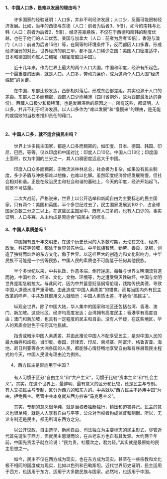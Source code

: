 #### 1、中国人口多，是难以发展的理由吗？ 					

  　　许多国家的经验证明：人口多，并非不利经济发展；人口少，反而可能限制经济发展。比如，当年的西德与东德（人口：前者为后者3、5倍），如今的南韩与北韩（人口：前者为后者2、5倍），经济差距悬殊，不仅在于西德和南韩的制度优越，也在于他们的人口优势。美国与加拿大（人口：前者为后者10倍），香港与澳门（人口：前者为后者15倍）等，在同等的环境条件下，反而都因人口多寡，形成经济强弱的对比。世界经济的前三甲，都不是人口稀少之国：美国人口密度适中，日本和德国则均属人口稠密（稠密度超过中国）。

  　　近十几年来，作为世界上最大的两个人口大国，中国和印度，经济有所起色。一个最重要的因素，就是人口。人口多，劳动力廉价，成为这两个人口大国“经济崛起”的关键。

  　　在中国，东部比较发达，西部相对落后，形成东西部差距，其实也源于人口的差距。东部人口多而稠密，西部人口少而稀薄（四川省例外，故为西部最发达的身份）。西藏人口极少和极稀薄，也是发展滞后的原因之一。所有这些，都证明，人口多，并非不利于经济发展。以人口多作为“难以发展”和“慢慢来”的理由，是无能的或腐败的当权者推卸责任的藉口。  					
　 				 			 			

#### 2、中国人口多，就不适合搞民主吗？ 					

　　世界上许多民主国家，都是人口多而稠密的，如印度、日本、德国、韩国、印尼、巴西，等等。仅以印度和中国对比：印度人口10亿，中国人口13亿；印度国土面积，仅为中国的三分之一，其人口稠密度远远大于中国。

  　　印度人口众多而稠密，宗教流派林林总总，社会极为复杂，如果没有民主制度，多少矛盾与冲突都难以想像，也难以化解。虽然印度经济曾经发展稍慢，但社会相对和谐。正是在政治民主和社会和谐的基础上，今天的印度，经济开始起飞，前景不可估量。

  　　二次大战前，严格说来，世界上以公开选举和新闻自由为主要标志的民主国家，只有两个：美国和英国。半个多世纪过去了，民主国家发展到102个，占全球国家总数三分之二以上。在这些民主国家中，既有人口多的，也有人口少的。事实证明，人口多寡，从未构成是否适合“搞民主”的标准。  					
	 	
#### 3、中国人素质差吗？ 					
			 				 					 				
　　中国拥有五千年文明史，在这个历史长河的大多数时期，无论在文化、经济、政治、科技等领域，都处于世界领先地位。中华民族智慧、勤劳、善良，坚韧，创造了独特而灿烂的东方文化，傲于世界。以这样巨大的创造力和文化影响力，中华民族不可能是一个劣等民族，中国人民的素质也不可能低于任何其他民族。

  　　半个多世纪以来，中共执政，作恶多端，倒行逆施，每每与世界文明潮流背道而驰。中国社会、经济、文化、文物、环境等，为之遭受毁灭性破坏，中国与文明世界差距急剧拉大。与此同时，因为中共蓄意贬低纲常伦理，践踏传统美德，导致中国人道德水准严重滑坡。由此造成“中国人素质差”的错觉。而每当国内外有民主改革的呼声，中共及其御用文人就暗示：中国人素质太差，不适合“搞民主”。

  　　纵观全世界，除了中国大陆，华人集中的国家和地区还包括台湾、香港、澳门、新加坡。这些地区，经济均高度发达；台湾拥有高度民主；香港享有高度自由；澳门和新加坡，也具有一定程度的民主和自由。没有人怀疑，在这些地区，华人的素质会逊色于任何其他民族。

  　　指责或暗示中国人素质差，并由此推论中国人不配享受民主，是对中国人民的最大侮辱和歧视。当印度、泰国、菲律宾、印尼、柬埔寨、阿富汗、格鲁吉亚、海地、尼日利亚等各大洲各国的人民，都能够心情舒畅地享受自由和有序展现民主程式的今天，中国人民没有理由沦为例外。  					
			 			 			 			 			 		 	 	
　   4、西方民主是否适用于中国？ 					
　 				 				 					 					
　　有人习惯于区分“自由主义”和“共产主义”，习惯于比较“资本主义”和“社会主义”。其实，在这个世界上，最鲜明、最有意义的区分和比较，还是民主与专制。有人又把民主与专制，区分为西方的和东方的。中共就以“西方民主不适用中国”为由，拒绝民主。尽管中共本身就从西方抄来“马克思主义”。

  　　其实，专制的意义很单纯，就是当权者独断独行，镇压和迫害异己。民主的意义也很单纯，就是人人享有自由与平等，公众对当权者构成监督和制衡。所以，无论专制还是民主，都无所谓东西方之分。

  　　以公开议政、自由选举、新闻自由、司法独立为主要标志的民主形式，尽管近代首先诞生于西方，但就民主思潮而论，在古老东方也自有其发源。大约两千年前，中国先贤孟子就立论说：“民为贵，社稷次之，君为轻。”其实就是最原始的民主思想之一。

  　　如今，民主不仅在西方成为现实，也在东方成为现实。甚至在一些宗教和文化极不相同的国度成为现实，比如以色列和巴勒斯坦。近代世界历史证明，民主适用于西方，也适用于东方，适用于大多数民族与国家。必然地，也适用于中国。  					
　 

